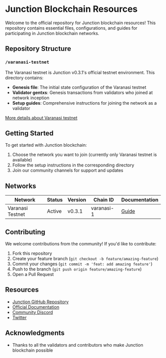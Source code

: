 # Junction Blockchain Resources

Welcome to the official repository for Junction blockchain resources! This repository contains essential files, configurations, and guides for participating in Junction blockchain networks.

## Repository Structure

### `/varanasi-testnet`

The Varanasi testnet is Junction v0.3.1's official testnet environment. This directory contains:

- **Genesis file**: The initial state configuration of the Varanasi testnet
- **Validator gentxs**: Genesis transactions from validators who joined at network inception
- **Setup guides**: Comprehensive instructions for joining the network as a validator

[More details about Varanasi testnet](./varanasi-testnet/README.md)

## Getting Started

To get started with Junction blockchain:

1. Choose the network you want to join (currently only Varanasi testnet is available)
2. Follow the setup instructions in the corresponding directory
3. Join our community channels for support and updates

## Networks

| Network          | Status | Version | Chain ID   | Documentation                                |
| ---------------- | ------ | ------- | ---------- | -------------------------------------------- |
| Varanasi Testnet | Active | v0.3.1  | varanasi-1 | [Guide](./varanasi-testnet/gentxs/README.md) |

## Contributing

We welcome contributions from the community! If you'd like to contribute:

1. Fork this repository
2. Create your feature branch (`git checkout -b feature/amazing-feature`)
3. Commit your changes (`git commit -m 'feat: add amazing feature'`)
4. Push to the branch (`git push origin feature/amazing-feature`)
5. Open a Pull Request

## Resources

- [Junction GitHub Repository](https://github.com/airchains-network/junction)
- [Official Documentation](https://docs.airchains.io)
- [Community Discord](https://discord.com/invite/Vc8JMMCZ4Z)
- [Twitter](https://x.com/airchains_io)

## Acknowledgments

- Thanks to all the validators and contributors who make Junction blockchain possible